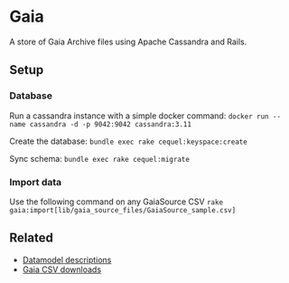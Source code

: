 # Gaia
A store of Gaia Archive files using Apache Cassandra and Rails.

## Setup
### Database
Run a cassandra instance with a simple docker command:
`docker run --name cassandra -d -p 9042:9042 cassandra:3.11`

Create the database:
`bundle exec rake cequel:keyspace:create`

Sync schema:
`bundle exec rake cequel:migrate`

### Import data
Use the following command on any GaiaSource CSV 
`rake gaia:import[lib/gaia_source_files/GaiaSource_sample.csv]`


## Related
* [Datamodel descriptions](https://gea.esac.esa.int/archive/documentation/GDR1/datamodel/Ch1/gaia_source.html)
* [Gaia CSV downloads](http://cdn.gea.esac.esa.int/Gaia/)
